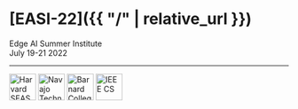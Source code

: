# [EASI-22]({{ "/" | relative_url }})

Edge AI Summer Institute<br>
July 19-21 2022<br>

***

<a style="text-decoration:none" href="https://www.seas.harvard.edu/">
  <img src="{{ '/assets/seas.svg' | relative_url }}" alt="Harvard SEAS" style="height: 3.0rem">
</a>
<a style="text-decoration:none" href="http://www.navajotech.edu/">
  <img src="{{ '/assets/ntu.svg' | relative_url }}" alt="Navajo Technical University" style="height: 3.0rem">
</a>
<a style="text-decoration:none" href="https://cs.barnard.edu/">
  <img src="{{ '/assets/barnard.svg' | relative_url }}" alt="Barnard College" style="height: 3.0rem">
</a>
<a style="text-decoration:none" href="https://www.computer.org/press-room/2022-news/ieee-cs-diversity-inclusion-programs">
  <img src="{{ '/assets/IEEECS_small.png' | relative_url }}" alt="IEEE CS" style="height: 3.0rem">
</a>